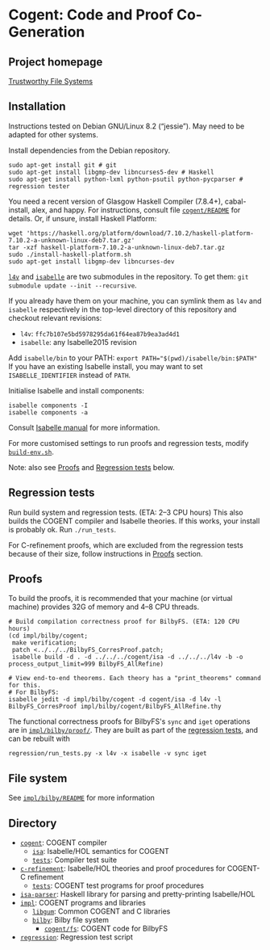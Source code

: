 # Cogent: Code and Proof Co-Generation

## Project homepage

[Trustworthy File Systems](http://ssrg.nicta.com.au/projects/TS/filesystems.pml)


## Installation

Instructions tested on Debian GNU/Linux 8.2 (“jessie”). May need to be adapted for other systems.

Install dependencies from the Debian repository.
```
sudo apt-get install git # git
sudo apt-get install libgmp-dev libncurses5-dev # Haskell
sudo apt-get install python-lxml python-psutil python-pycparser # regression tester
```

You need a recent version of Glasgow Haskell Compiler (7.8.4+), cabal-install, alex, and happy.
For instructions, consult file [`cogent/README`](cogent/README) for details. 
Or, if unsure, install Haskell Platform:
```
wget 'https://haskell.org/platform/download/7.10.2/haskell-platform-7.10.2-a-unknown-linux-deb7.tar.gz'
tar -xzf haskell-platform-7.10.2-a-unknown-linux-deb7.tar.gz
sudo ./install-haskell-platform.sh
sudo apt-get install libgmp-dev libncurses-dev
```

[`l4v`](https://github.com/seL4/l4v/tree/47d5b746fc2f052586db11aa6048c5ae7c357155) and [`isabelle`](https://github.com/seL4/isabelle/tree/Isabelle2015) are two submodules in the repository.
To get them: `git submodule update --init --recursive`.

If you already have them on your machine, you can symlink them as `l4v` and `isabelle` respectively
in the top-level directory of this repository and checkout relevant revisions:
* `l4v`: `ffc7b107e5bd5978295da61f64ea87b9ea3ad4d1`
* `isabelle`: any Isabelle2015 revision

Add `isabelle/bin` to your PATH: `export PATH="$(pwd)/isabelle/bin:$PATH"`
If you have an existing Isabelle install, you may want to set `ISABELLE_IDENTIFIER` instead of `PATH`.

Initialise Isabelle and install components:
```
isabelle components -I
isabelle components -a
```
Consult [Isabelle manual](https://isabelle.in.tum.de/documentation.html) for more information.

For more customised settings to run proofs and regression tests, modify [`build-env.sh`](build-env.sh).

Note: also see [Proofs](#proofs) and [Regression tests](#regression-tests) below.


## Regression tests

Run build system and regression tests. (ETA: 2–3 CPU hours)
This also builds the COGENT compiler and Isabelle theories.
If this works, your install is probably ok.
Run `./run_tests`.

For C-refinement proofs, which are excluded from the regression tests because of
their size, follow instructions in [Proofs](#proofs) section.


## Proofs

To build the proofs, it is recommended that your machine (or virtual machine)
provides 32G of memory and 4–8 CPU threads.

```
# Build compilation correctness proof for BilbyFS. (ETA: 120 CPU hours)
(cd impl/bilby/cogent;
 make verification;
 patch <../../../BilbyFS_CorresProof.patch;
 isabelle build -d . -d ../../../cogent/isa -d ../../../l4v -b -o process_output_limit=999 BilbyFS_AllRefine)

# View end-to-end theorems. Each theory has a "print_theorems" command for this.
# For BilbyFS:
isabelle jedit -d impl/bilby/cogent -d cogent/isa -d l4v -l BilbyFS_CorresProof impl/bilby/cogent/BilbyFS_AllRefine.thy
```

The functional correctness proofs for BilbyFS's `sync` and `iget` operations are in
[`impl/bilby/proof/`](impl/bilby/proof/).
They are built as part of the [regression tests](#regression-tests), and can be rebuilt with

```
regression/run_tests.py -x l4v -x isabelle -v sync iget
```


## File system

See [`impl/bilby/README`](impl/bilby/README) for more information


## Directory

* [`cogent`](cogent/): COGENT compiler
  * [`isa`](cogent/isa/): Isabelle/HOL semantics for COGENT
  * [`tests`](cogent/tests/): Compiler test suite
* [`c-refinement`](c-refinement/): Isabelle/HOL theories and proof procedures for COGENT-C refinement
  * [`tests`](c-refinement/tests/): COGENT test programs for proof procedures
* [`isa-parser`](isa-parser/): Haskell library for parsing and pretty-printing Isabelle/HOL
* [`impl`](impl/): COGENT programs and libraries
  * [`libgum`](impl/libgum/): Common COGENT and C libraries
  * [`bilby`](impl/bilby/): Bilby file system
    * [`cogent/fs`](impl/bilby/cogent/fs/): COGENT code for BilbyFS
* [`regression`](regression/): Regression test script
